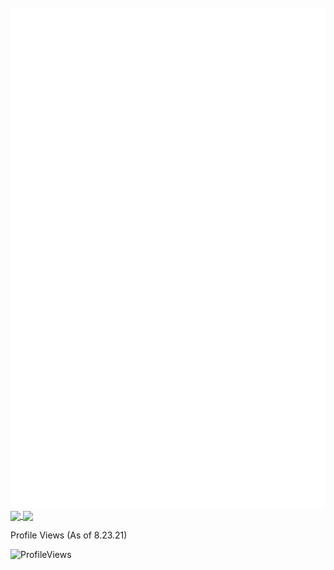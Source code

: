 <div align="center">
<br>
<img src="svg/readme.svg" width="800" height="800" alt="">
<br>
</div>

<a href="https://github.com/kgsensei">
  <img align="center" src="https://github-readme-stats.vercel.app/api?username=kgsensei&count_private=true&theme=radical&show_icons=true">
</a>
<a href="https://github.com/kgsensei">
  <img align="center" src="https://github-readme-stats.vercel.app/api/top-langs/?username=kgsensei&layout=compact&theme=radical&langs_count=10">
</a>

Profile Views (As of 8.23.21)

![ProfileViews](https://profile-counter.glitch.me/kgsensei/count.svg)
